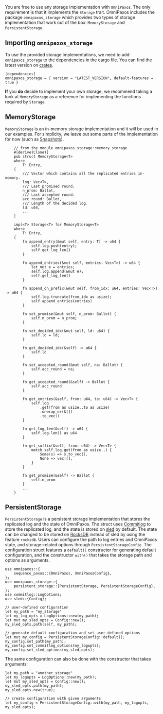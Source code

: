 You are free to use any storage implementation with `OmniPaxos`. The only requirement is that it implements the `Storage` trait. OmniPaxos includes the package `omnipaxos_storage` which provides two types of storage implementation that work out of the box: `MemoryStorage` and `PersistentStorage`.

## Importing `omnipaxos_storage`
To use the provided storage implementations, we need to add `omnipaxos_storage` to the dependencies in the cargo file. You can find the latest version on [crates](https://crates.io/crates/omnipaxos_storage).
```rust,edition2018,no_run,noplaypen
[dependencies]
omnipaxos_storage = { version = "LATEST_VERSION", default-features = true } 
```

**If** you **do** decide to implement your own storage, we recommend taking a look at `MemoryStorage` as a reference for implementing the functions required by `Storage`.

## MemoryStorage
`MemoryStorage` is an in-memory storage implementation and it will be used in our examples. For simplicity, we leave out some parts of the implementation for now (such as [Snapshots](../compaction.md)).
```rust,edition2018,no_run,noplaypen
    // from the module omnipaxos_storage::memory_storage
    #[derive(Clone)]
    pub struct MemoryStorage<T>
    where
        T: Entry,
    {
        /// Vector which contains all the replicated entries in-memory.
        log: Vec<T>,
        /// Last promised round.
        n_prom: Ballot,
        /// Last accepted round.
        acc_round: Ballot,
        /// Length of the decided log.
        ld: u64,
        ...
    }

    impl<T> Storage<T> for MemoryStorage<T>
    where
        T: Entry,
    {
        fn append_entry(&mut self, entry: T) -> u64 {
            self.log.push(entry);
            self.get_log_len()
        }

        fn append_entries(&mut self, entries: Vec<T>) -> u64 {
            let mut e = entries;
            self.log.append(&mut e);
            self.get_log_len()
        }

        fn append_on_prefix(&mut self, from_idx: u64, entries: Vec<T>) -> u64 {
            self.log.truncate(from_idx as usize);
            self.append_entries(entries)
        }

        fn set_promise(&mut self, n_prom: Ballot) {
            self.n_prom = n_prom;
        }

        fn set_decided_idx(&mut self, ld: u64) {
            self.ld = ld;
        }

        fn get_decided_idx(&self) -> u64 {
            self.ld
        }

        fn set_accepted_round(&mut self, na: Ballot) {
            self.acc_round = na;
        }

        fn get_accepted_round(&self) -> Ballot {
            self.acc_round
        }

        fn get_entries(&self, from: u64, to: u64) -> Vec<T> {
            self.log
                .get(from as usize..to as usize)
                .unwrap_or(&[])
                .to_vec()
        }

        fn get_log_len(&self) -> u64 {
            self.log.len() as u64
        }

        fn get_suffix(&self, from: u64) -> Vec<T> {
            match self.log.get(from as usize..) {
                Some(s) => s.to_vec(),
                None => vec![],
            }
        }

        fn get_promise(&self) -> Ballot {
            self.n_prom
        }
        ...
    }
```

## PersistentStorage
`PersistentStorage` is a persistent storage implementation that stores the replicated log and the state of OmniPaxos. The struct uses [Commitlog](https://crates.io/crates/commitlog) to store the replicated log, and the state is stored on [sled](https://crates.io/crates/sled) by default. The state can be changed to be stored on [RocksDB](https://crates.io/crates/rocksdb) instead of sled by using the feature `rocksdb`. Users can configure the path to log entries and OmniPaxos state, and storage-related options through `PersistentStorageConfig`. The configuration struct features a `default()` constructor for generating default configuration, and the constructor `with()` that takes the storage path and options as arguments. 
```rust,edition2018,no_run,noplaypen
use omnipaxos::{
    sequence_paxos::{OmniPaxos, OmniPaxosConfig},
};
use omnipaxos_storage::{
    persistent_storage::{PersistentStorage, PersistentStorageConfig},
};
use commitlog::LogOptions;
use sled::{Config};

// user-defined configuration
let my_path = "my_storage"
let my_log_opts = LogOptions::new(my_path);
let mut my_sled_opts = Config::new();
my_sled_opts.path(self, my_path);

// generate default configuration and set user-defined options
let mut my_config = PersistentStorageConfig::default();
my_config.set_path(my_path);
my_config.set_commitlog_options(my_logopts);
my_config.set_sled_options(my_sled_opts);
```
The same configuration can also be done with the constructor that takes arguments:
```rust,edition2018,no_run,noplaypen
let my_path = "another_storage"
let my_logopts = LogOptions::new(my_path);
let mut my_sled_opts = Config::new();
my_sled_opts.path(my_path);
my_sled_opts.new(true);

// create configuration with given arguments
let my_config = PersistentStorageConfig::with(my_path, my_logopts, my_sled_opts);
```
